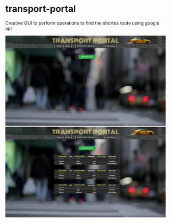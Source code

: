 # transport-portal
Creative GUI to perform operations to find the shortes route using google api

![](screens/generaterota1.png)
![](screens/generaterota2.png)

